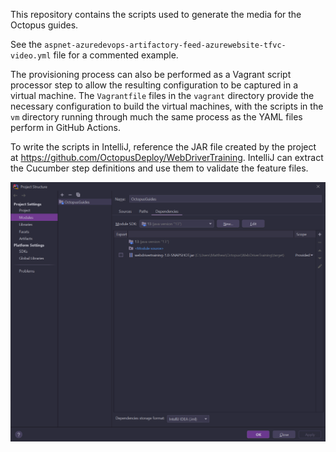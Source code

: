 This repository contains the scripts used to generate the media for the Octopus guides. 

See the `aspnet-azuredevops-artifactory-feed-azurewebsite-tfvc-video.yml` file for a commented example.

The provisioning process can also be performed as a Vagrant script processor step to allow the resulting configuration
to be captured in a virtual machine. The `Vagrantfile` files in the `vagrant` directory provide the necessary configuration
to build the virtual machines, with the scripts in the `vm` directory running through much the same process as the YAML
files perform in GitHub Actions. 

To write the scripts in IntelliJ, reference the JAR file created by the project at https://github.com/OctopusDeploy/WebDriverTraining. 
IntelliJ can extract the Cucumber step definitions and use them to validate the feature files. 

![](intellij.png) 